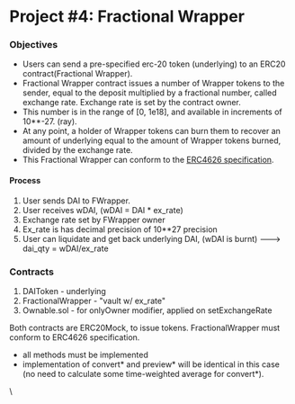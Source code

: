 # Project #4: Fractional Wrapper

### Objectives

* Users can send a pre-specified erc-20 token (underlying) to an ERC20 contract(Fractional Wrapper).
* Fractional Wrapper contract issues a number of Wrapper tokens to the sender, equal to the deposit multiplied by a fractional number, called exchange rate. Exchange rate is set by the contract owner.
* This number is in the range of \[0, 1e18], and available in increments of 10\*\*-27. (ray).
* At any point, a holder of Wrapper tokens can burn them to recover an amount of underlying equal to the amount of Wrapper tokens burned, divided by the exchange rate.
* This Fractional Wrapper can conform to the [ERC4626 specification](https://eips.ethereum.org/EIPS/eip-4626).&#x20;

#### Process

1. User sends DAI to FWrapper.
2. User receives wDAI, (wDAI = DAI \* ex\_rate)
3. Exchange rate set by FWrapper owner
4. Ex\_rate is has decimal precision of 10\*\*27 precision
5. User can liquidate and get back underlying DAI, (wDAI is burnt) ---> dai\_qty = wDAI/ex\_rate

### Contracts

1. DAIToken - underlying
2. FractionalWrapper - "vault w/ ex\_rate"
3. Ownable.sol - for onlyOwner modifier, applied on setExchangeRate

Both contracts are ERC20Mock, to issue tokens. FractionalWrapper must conform to ERC4626 specification.

* all methods must be implemented
* implementation of convert\* and preview\* will be identical in this case (no need to calculate some time-weighted average for convert\*).

\
